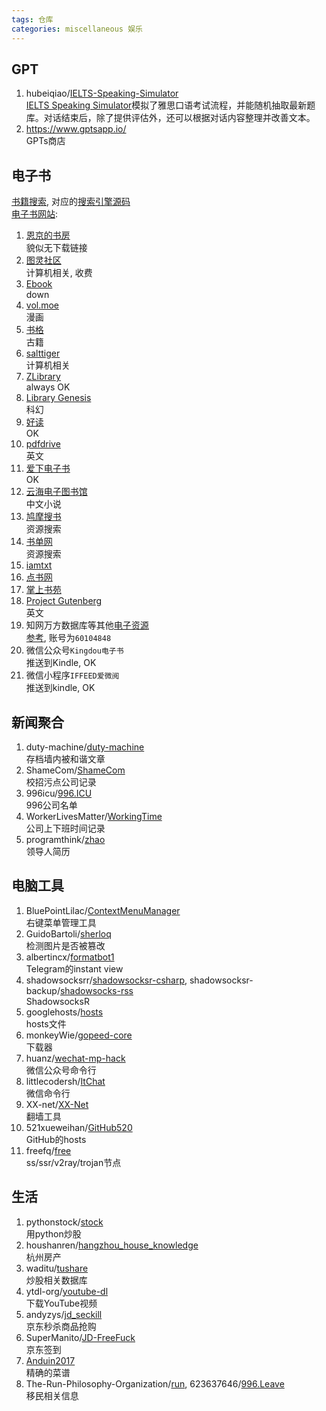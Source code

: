 ```yaml
---
tags: 仓库
categories: miscellaneous 娱乐
---
```

## GPT
1. hubeiqiao/[IELTS-Speaking-Simulator](https://github.com/hubeiqiao/IELTS-Speaking-Simulator)  
[IELTS Speaking Simulator](https://chat.openai.com/g/g-uGueIrCsT-ielts-speaking-simulator)模拟了雅思口语考试流程，并能随机抽取最新题库。对话结束后，除了提供评估外，还可以根据对话内容整理并改善文本。
2. https://www.gptsapp.io/  
GPTs商店

## 电子书
[书籍搜索](https://tstrs.me/1474.html), 对应的[搜索引擎源码](https://github.com/SaltyLeo/i-book.in_Archive)  
[电子书网站](https://tstrs.me/1475.html):
1. [恩京的书房](https://www.enjing.com/)  
    貌似无下载链接
2. [图灵社区](https://www.ituring.com.cn/)  
    计算机相关, 收费
3. [Ebook](https://ebook.ipfs-lab.com/)  
down
4. [vol.moe](http://vol.moe/)  
漫画
5. [书格](https://new.shuge.org/)  
古籍
6. [salttiger](https://salttiger.com/)  
计算机相关
7. [ZLibrary](http://libgen.rs/)  
always OK
8. [Library Genesis](http://libgen.rs/)  
科幻
9. [好读](http://www.haodoo.net/)  
OK
10. [pdfdrive](https://www.pdfdrive.com/)  
英文
11. [爱下电子书](https://www.aixdzs.com/)  
OK
12. [云海电子图书馆](http://www.pdfbook.cn/)  
中文小说
13. [鸠摩搜书](https://www.jiumodiary.com/)  
资源搜索
14. [书单网](https://www.shudan.vip/)  
资源搜索
15. [iamtxt](https://www.iamtxt.com)  
16. [点书网](http://www.gezhongshu.com/forum.php)
17. [掌上书苑](https://www.soepub.com/index)
18. [Project Gutenberg](https://gutenberg.org/)  
英文
19. 知网万方数据库等其他[电子资源](http://zjisa.zjlib.cn/home/zy_home.jsp)  
[参考](https://www.zhihu.com/question/20188973/answer/563199076), 账号为`60104848`
20. 微信公众号`Kingdou电子书`  
推送到Kindle, OK
21. 微信小程序`IFFEED爱微阅`  
推送到kindle, OK

## 新闻聚合
1. duty-machine/[duty-machine](https://github.com/duty-machine/duty-machine)  
存档墙内被和谐文章
2. ShameCom/[ShameCom](https://github.com/ShameCom/ShameCom)  
校招污点公司记录
3. 996icu/[996.ICU](https://github.com/996icu/996.ICU)  
996公司名单
4. WorkerLivesMatter/[WorkingTime](https://github.com/WorkerLivesMatter/WorkingTime)  
公司上下班时间记录
5. programthink/[zhao](https://github.com/programthink/zhao)  
领导人简历

## 电脑工具
1. BluePointLilac/[ContextMenuManager](https://github.com/BluePointLilac/ContextMenuManager)  
右键菜单管理工具
2. GuidoBartoli/[sherloq](https://github.com/GuidoBartoli/sherloq)  
检测图片是否被篡改
3. albertincx/[formatbot1](https://github.com/albertincx/formatbot1)  
Telegram的instant view
4. shadowsocksrr/[shadowsocksr-csharp](https://github.com/shadowsocksrr/shadowsocksr-csharp), shadowsocksr-backup/[shadowsocks-rss](https://github.com/shadowsocksr-backup/shadowsocks-rss)  
ShadowsocksR
5. googlehosts/[hosts](https://github.com/googlehosts/hosts)  
hosts文件
6. monkeyWie/[gopeed-core](https://github.com/monkeyWie/gopeed-core)  
下载器
7. huanz/[wechat-mp-hack](https://github.com/huanz/wechat-mp-hack)  
微信公众号命令行
8. littlecodersh/[ItChat](https://github.com/littlecodersh/ItChat)  
微信命令行
9. XX-net/[XX-Net](https://github.com/XX-net/XX-Net)  
翻墙工具
10. 521xueweihan/[GitHub520](https://github.com/521xueweihan/GitHub520)  
GitHub的hosts
11. freefq/[free](https://github.com/freefq/free)  
ss/ssr/v2ray/trojan节点

## 生活
1. pythonstock/[stock](https://github.com/pythonstock/stock)  
用python炒股
2. houshanren/[hangzhou_house_knowledge](https://github.com/houshanren/hangzhou_house_knowledge)  
杭州房产
3. waditu/[tushare](https://github.com/waditu/tushare)  
炒股相关数据库
4. ytdl-org/[youtube-dl](https://github.com/ytdl-org/youtube-dl)  
下载YouTube视频
5. andyzys/[jd_seckill](https://github.com/andyzys/jd_seckill)  
京东秒杀商品抢购
6. SuperManito/[JD-FreeFuck](https://github.com/SuperManito/JD-FreeFuck)  
京东签到
7. [Anduin2017](https://github.com/Anduin2017/HowToCook)  
精确的菜谱
8. The-Run-Philosophy-Organization/[run](https://github.com/The-Run-Philosophy-Organization/run), 623637646/[996.Leave](https://github.com/623637646/996.Leave)  
移民相关信息
